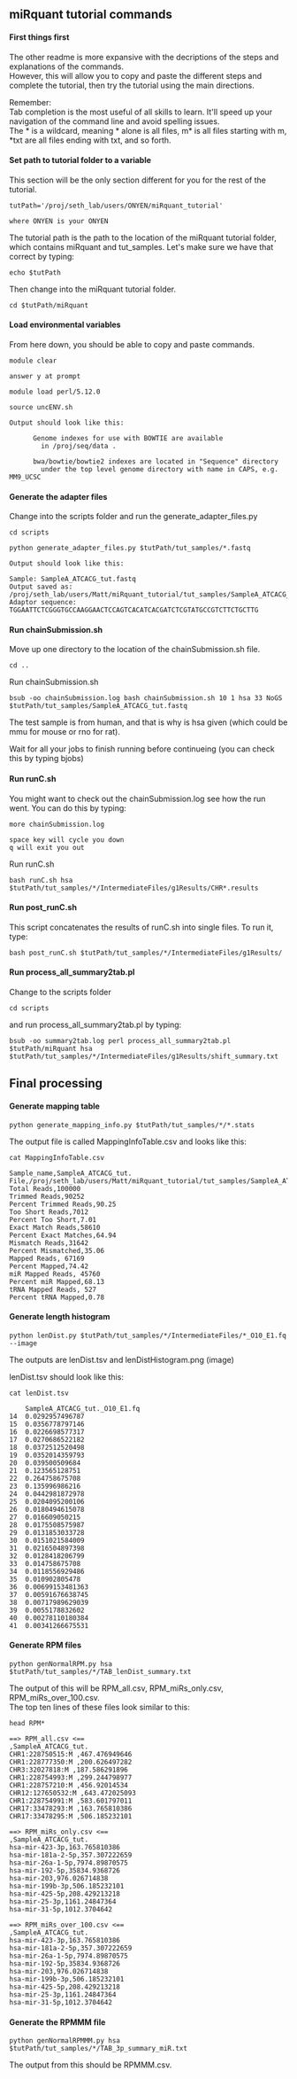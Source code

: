 ## miRquant tutorial commands

#### First things first
The other readme is more expansive with the decriptions of the steps and explanations of the commands.  
However, this will allow you to copy and paste the different steps and complete the tutorial, then try the tutorial using the main directions.

Remember:  
Tab completion is the most useful of all skills to learn.  It'll speed up your navigation of the command line and avoid spelling issues.  
The * is a wildcard, meaning * alone is all files, m* is all files starting with m, *txt are all files ending with txt, and so forth.

#### Set path to tutorial folder to a variable
This section will be the only section different for you for the rest of the tutorial.
```
tutPath='/proj/seth_lab/users/ONYEN/miRquant_tutorial'

where ONYEN is your ONYEN
```

The tutorial path is the path to the location of the miRquant tutorial folder, which contains miRquant and tut_samples.
Let's make sure we have that correct by typing:
```
echo $tutPath
```
Then change into the miRquant tutorial folder.
```
cd $tutPath/miRquant
```

#### Load environmental variables
From here down, you should be able to copy and paste commands.
```
module clear

answer y at prompt

module load perl/5.12.0

source uncENV.sh

Output should look like this:

	  Genome indexes for use with BOWTIE are available
	    in /proj/seq/data .

	  bwa/bowtie/bowtie2 indexes are located in "Sequence" directory
	    under the top level genome directory with name in CAPS, e.g. MM9_UCSC
```

#### Generate the adapter files
Change into the scripts folder and run the generate_adapter_files.py
```
cd scripts

python generate_adapter_files.py $tutPath/tut_samples/*.fastq

Output should look like this:

Sample: SampleA_ATCACG_tut.fastq
Output saved as: /proj/seth_lab/users/Matt/miRquant_tutorial/tut_samples/SampleA_ATCACG_tut.adaptor
Adaptor sequence: TGGAATTCTCGGGTGCCAAGGAACTCCAGTCACATCACGATCTCGTATGCCGTCTTCTGCTTG
```

#### Run chainSubmission.sh
Move up one directory to the location of the chainSubmission.sh file.
```
cd ..
```
Run chainSubmission.sh
```
bsub -oo chainSubmission.log bash chainSubmission.sh 10 1 hsa 33 NoGS $tutPath/tut_samples/SampleA_ATCACG_tut.fastq
```
The test sample is from human, and that is why is hsa given (which could be mmu for mouse or rno for rat).

Wait for all your jobs to finish running before continueing (you can check this by typing bjobs)

#### Run runC.sh

You might want to check out the chainSubmission.log see how the run went.  You can do this by typing:
```
more chainSubmission.log

space key will cycle you down
q will exit you out
```

Run runC.sh
```
bash runC.sh hsa $tutPath/tut_samples/*/IntermediateFiles/g1Results/CHR*.results
```

#### Run post_runC.sh
This script concatenates the results of runC.sh into single files.  To run it, type:
```
bash post_runC.sh $tutPath/tut_samples/*/IntermediateFiles/g1Results/
```

#### Run process_all_summary2tab.pl
Change to the scripts folder
```
cd scripts
```
and run process_all_summary2tab.pl by typing:
```
bsub -oo summary2tab.log perl process_all_summary2tab.pl $tutPath/miRquant hsa $tutPath/tut_samples/*/IntermediateFiles/g1Results/shift_summary.txt
```

## Final processing
#### Generate mapping table
```
python generate_mapping_info.py $tutPath/tut_samples/*/*.stats
```
The output file is called MappingInfoTable.csv and looks like this:
```
cat MappingInfoTable.csv

Sample_name,SampleA_ATCACG_tut.
File,/proj/seth_lab/users/Matt/miRquant_tutorial/tut_samples/SampleA_ATCACG_tut./SampleA_ATCACG_tut.stats
Total Reads,100000
Trimmed Reads,90252
Percent Trimmed Reads,90.25
Too Short Reads,7012
Percent Too Short,7.01
Exact Match Reads,58610
Percent Exact Matches,64.94
Mismatch Reads,31642
Percent Mismatched,35.06
Mapped Reads, 67169
Percent Mapped,74.42
miR Mapped Reads, 45760
Percent miR Mapped,68.13
tRNA Mapped Reads, 527
Percent tRNA Mapped,0.78
```

#### Generate length histogram
```
python lenDist.py $tutPath/tut_samples/*/IntermediateFiles/*_O10_E1.fq --image
```
The outputs are lenDist.tsv and lenDistHistogram.png (image)

lenDist.tsv should look like this:
```
cat lenDist.tsv

	SampleA_ATCACG_tut._O10_E1.fq
14	0.0292957496787
15	0.0356778797146
16	0.0226698577317
17	0.0270686522182
18	0.0372512520498
19	0.0352014359793
20	0.039500509684
21	0.123565128751
22	0.264758675708
23	0.135996986216
24	0.0442981872978
25	0.0204095200106
26	0.0180494615078
27	0.016609050215
28	0.0175508575987
29	0.0131853033728
30	0.0151021584009
31	0.0216504897398
32	0.0128418206799
33	0.014758675708
34	0.0118556929486
35	0.010902805478
36	0.00699153481363
37	0.00591676638745
38	0.00717989629039
39	0.0055178832602
40	0.00278110180384
41	0.00341266675531
```

#### Generate RPM files
```
python genNormalRPM.py hsa $tutPath/tut_samples/*/TAB_lenDist_summary.txt
```

The output of this will be RPM_all.csv, RPM_miRs_only.csv, RPM_miRs_over_100.csv.  
The top ten lines of these files look similar to this:
```
head RPM*

==> RPM_all.csv <==
,SampleA_ATCACG_tut.
CHR1:228750515:M ,467.476949646
CHR1:228777350:M ,200.626497282
CHR3:32027818:M ,187.586291896
CHR1:228754993:M ,299.244798977
CHR1:228757210:M ,456.92014534
CHR12:127650532:M ,643.472025093
CHR1:228754991:M ,583.601797011
CHR17:33478293:M ,163.765810386
CHR17:33478295:M ,506.185232101

==> RPM_miRs_only.csv <==
,SampleA_ATCACG_tut.
hsa-mir-423-3p,163.765810386
hsa-mir-181a-2-5p,357.307222659
hsa-mir-26a-1-5p,7974.89870575
hsa-mir-192-5p,35834.9368726
hsa-mir-203,976.026714838
hsa-mir-199b-3p,506.185232101
hsa-mir-425-5p,208.429213218
hsa-mir-25-3p,1161.24847364
hsa-mir-31-5p,1012.3704642

==> RPM_miRs_over_100.csv <==
,SampleA_ATCACG_tut.
hsa-mir-423-3p,163.765810386
hsa-mir-181a-2-5p,357.307222659
hsa-mir-26a-1-5p,7974.89870575
hsa-mir-192-5p,35834.9368726
hsa-mir-203,976.026714838
hsa-mir-199b-3p,506.185232101
hsa-mir-425-5p,208.429213218
hsa-mir-25-3p,1161.24847364
hsa-mir-31-5p,1012.3704642
```

#### Generate the RPMMM file
```
python genNormalRPMMM.py hsa $tutPath/tut_samples/*/TAB_3p_summary_miR.txt
```

The output from this should be RPMMM.csv.
